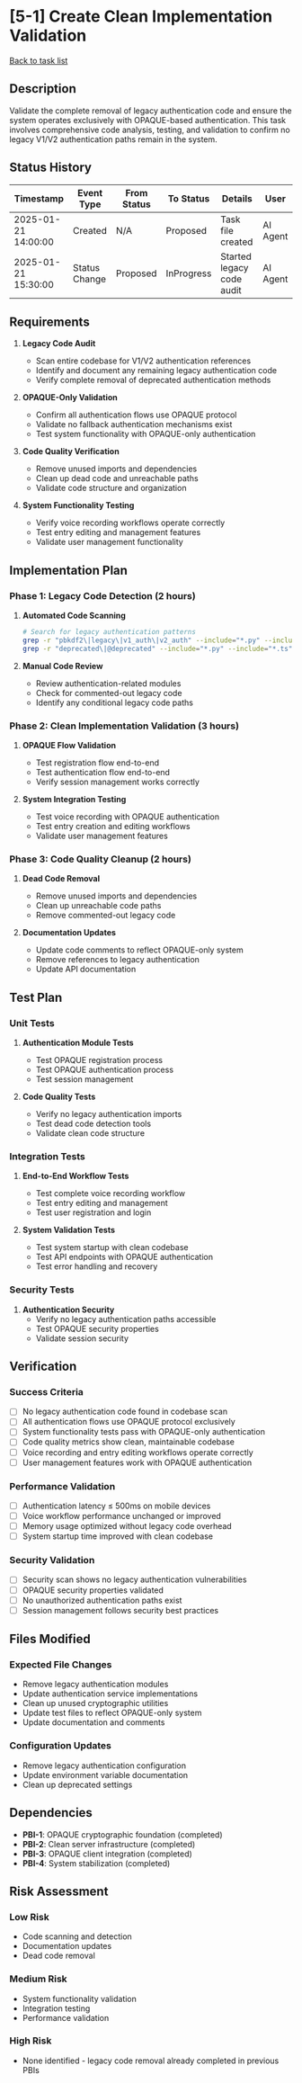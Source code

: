 # [5-1] Create Clean Implementation Validation

[Back to task list](./tasks.md)

## Description

Validate the complete removal of legacy authentication code and ensure the system operates exclusively with OPAQUE-based authentication. This task involves comprehensive code analysis, testing, and validation to confirm no legacy V1/V2 authentication paths remain in the system.

## Status History

| Timestamp | Event Type | From Status | To Status | Details | User |
|-----------|------------|-------------|-----------|---------|------|
| 2025-01-21 14:00:00 | Created | N/A | Proposed | Task file created | AI Agent |
| 2025-01-21 15:30:00 | Status Change | Proposed | InProgress | Started legacy code audit | AI Agent |

## Requirements

1. **Legacy Code Audit**
   - Scan entire codebase for V1/V2 authentication references
   - Identify and document any remaining legacy authentication code
   - Verify complete removal of deprecated authentication methods

2. **OPAQUE-Only Validation**
   - Confirm all authentication flows use OPAQUE protocol
   - Validate no fallback authentication mechanisms exist
   - Test system functionality with OPAQUE-only authentication

3. **Code Quality Verification**
   - Remove unused imports and dependencies
   - Clean up dead code and unreachable paths
   - Validate code structure and organization

4. **System Functionality Testing**
   - Verify voice recording workflows operate correctly
   - Test entry editing and management features
   - Validate user management functionality

## Implementation Plan

### Phase 1: Legacy Code Detection (2 hours)
1. **Automated Code Scanning**
   ```bash
   # Search for legacy authentication patterns
   grep -r "pbkdf2\|legacy\|v1_auth\|v2_auth" --include="*.py" --include="*.ts" --include="*.tsx"
   grep -r "deprecated\|@deprecated" --include="*.py" --include="*.ts" --include="*.tsx"
   ```

2. **Manual Code Review**
   - Review authentication-related modules
   - Check for commented-out legacy code
   - Identify any conditional legacy code paths

### Phase 2: Clean Implementation Validation (3 hours)
1. **OPAQUE Flow Validation**
   - Test registration flow end-to-end
   - Test authentication flow end-to-end
   - Verify session management works correctly

2. **System Integration Testing**
   - Test voice recording with OPAQUE authentication
   - Test entry creation and editing workflows
   - Validate user management features

### Phase 3: Code Quality Cleanup (2 hours)
1. **Dead Code Removal**
   - Remove unused imports and dependencies
   - Clean up unreachable code paths
   - Remove commented-out legacy code

2. **Documentation Updates**
   - Update code comments to reflect OPAQUE-only system
   - Remove references to legacy authentication
   - Update API documentation

## Test Plan

### Unit Tests
1. **Authentication Module Tests**
   - Test OPAQUE registration process
   - Test OPAQUE authentication process
   - Test session management

2. **Code Quality Tests**
   - Verify no legacy authentication imports
   - Test dead code detection tools
   - Validate clean code structure

### Integration Tests
1. **End-to-End Workflow Tests**
   - Test complete voice recording workflow
   - Test entry editing and management
   - Test user registration and login

2. **System Validation Tests**
   - Test system startup with clean codebase
   - Test API endpoints with OPAQUE authentication
   - Test error handling and recovery

### Security Tests
1. **Authentication Security**
   - Verify no legacy authentication paths accessible
   - Test OPAQUE security properties
   - Validate session security

## Verification

### Success Criteria
- [ ] No legacy authentication code found in codebase scan
- [ ] All authentication flows use OPAQUE protocol exclusively
- [ ] System functionality tests pass with OPAQUE-only authentication
- [ ] Code quality metrics show clean, maintainable codebase
- [ ] Voice recording and entry editing workflows operate correctly
- [ ] User management features work with OPAQUE authentication

### Performance Validation
- [ ] Authentication latency ≤ 500ms on mobile devices
- [ ] Voice workflow performance unchanged or improved
- [ ] Memory usage optimized without legacy code overhead
- [ ] System startup time improved with clean codebase

### Security Validation
- [ ] Security scan shows no legacy authentication vulnerabilities
- [ ] OPAQUE security properties validated
- [ ] No unauthorized authentication paths exist
- [ ] Session management follows security best practices

## Files Modified

### Expected File Changes
- Remove legacy authentication modules
- Update authentication service implementations
- Clean up unused cryptographic utilities
- Update test files to reflect OPAQUE-only system
- Update documentation and comments

### Configuration Updates
- Remove legacy authentication configuration
- Update environment variable documentation
- Clean up deprecated settings

## Dependencies

- **PBI-1**: OPAQUE cryptographic foundation (completed)
- **PBI-2**: Clean server infrastructure (completed)
- **PBI-3**: OPAQUE client integration (completed)
- **PBI-4**: System stabilization (completed)

## Risk Assessment

### Low Risk
- Code scanning and detection
- Documentation updates
- Dead code removal

### Medium Risk
- System functionality validation
- Integration testing
- Performance validation

### High Risk
- None identified - legacy code removal already completed in previous PBIs 